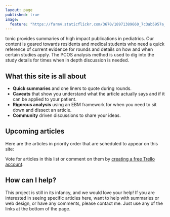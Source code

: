 ```yaml
---
layout: page
published: true
image: 
  feature: "https://farm4.staticflickr.com/3670/18971389660_7c3ab5957a_k_d.jpg"
---
```





<span class="written-logo">tonic</span> provides summaries of high impact publications in pediatrics. Our content is geared towards residents and medical students who need a quick reference of current evidence for rounds and details on how and when certain studies apply. The PCOS analysis method is used to dig into the study details for times when in depth discussion is needed.

## What this site is all about

* **Quick summaries** and one liners to quote during rounds.
* **Caveats** that show you understand what the article actually says and if it can be applied to your patient.
* **Rigorous analysis** using an EBM framework for when you need to sit down and dissect an article.
* **Community** driven discussions to share your ideas.

## Upcoming articles

Here are the articles in priority order that are scheduled to appear on this site:

<script src="https://trello.com/b/LeU02vQy.js"></script>

Vote for articles in this list or comment on them by [creating a free Trello account](https://trello.com/signup?returnUrl=%2Fb%2FLeU02vQy%2Fupcoming-tonic-articles).

## How can I help?

This project is still in its infancy, and we would love your help! If you are interested in seeing specific articles here, want to help with summaries or web design, or have any comments, please contact me. Just use any of the links at the bottom of the page.

[Lancet-Pap]: http://www.thelancet.com/journals/lancet/article/PIIS0140-6736(79)90172-7/abstract
